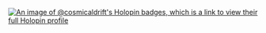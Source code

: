 [![An image of @cosmicaldrift's Holopin badges, which is a link to view their full Holopin profile](https://holopin.me/cosmicaldrift)](https://holopin.io/@cosmicaldrift)

<!--
**cosmicaldrift/cosmicaldrift** is a ✨ _special_ ✨ repository because its `README.md` (this file) appears on your GitHub profile.

Here are some ideas to get you started:

- 🔭 I’m currently working on ...
- 🌱 I’m currently learning ...
- 👯 I’m looking to collaborate on ...
- 🤔 I’m looking for help with ...
- 💬 Ask me about ...
- 📫 How to reach me: ...
- 😄 Pronouns: ...
- ⚡ Fun fact: ...
-->
